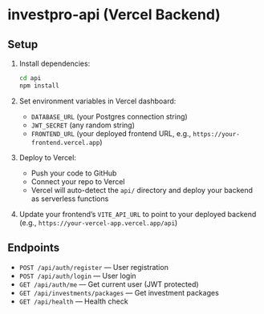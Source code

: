 # investpro-api (Vercel Backend)

## Setup

1. Install dependencies:
   ```sh
   cd api
   npm install
   ```

2. Set environment variables in Vercel dashboard:
   - `DATABASE_URL` (your Postgres connection string)
   - `JWT_SECRET` (any random string)
   - `FRONTEND_URL` (your deployed frontend URL, e.g., `https://your-frontend.vercel.app`)

3. Deploy to Vercel:
   - Push your code to GitHub
   - Connect your repo to Vercel
   - Vercel will auto-detect the `api/` directory and deploy your backend as serverless functions

4. Update your frontend’s `VITE_API_URL` to point to your deployed backend (e.g., `https://your-vercel-app.vercel.app/api`)

## Endpoints

- `POST /api/auth/register` — User registration
- `POST /api/auth/login` — User login
- `GET /api/auth/me` — Get current user (JWT protected)
- `GET /api/investments/packages` — Get investment packages
- `GET /api/health` — Health check 